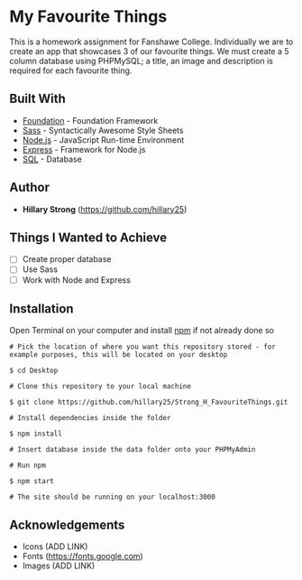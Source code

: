 # My Favourite Things
This is a homework assignment for Fanshawe College. Individually we are to create an app that showcases 3 of our favourite things. We must create a 5 column database using PHPMySQL; a title, an image and description is required for each favourite thing.
## Built With
* [Foundation](https://foundation.zurb.com "Foundation") - Foundation Framework
* [Sass](https://sass-lang.com "Sass") - Syntactically Awesome Style Sheets
* [Node.js](https://nodejs.org/en/ "Node") - JavaScript Run-time Environment
* [Express](https://expressjs.com "Express") - Framework for Node.js
* [SQL](https://www.w3schools.com/sql/ "SQL") - Database
## Author
* **Hillary Strong** (https://github.com/hillary25)
## Things I Wanted to Achieve
- [ ] Create proper database
- [ ] Use Sass
- [ ] Work with Node and Express
## Installation
Open Terminal on your computer and install [npm](https://www.npmjs.com/get-npm "npm") if not already done so
```
# Pick the location of where you want this repository stored - for example purposes, this will be located on your desktop

$ cd Desktop

# Clone this repository to your local machine

$ git clone https://github.com/hillary25/Strong_H_FavouriteThings.git

# Install dependencies inside the folder

$ npm install

# Insert database inside the data folder onto your PHPMyAdmin

# Run npm

$ npm start

# The site should be running on your localhost:3000
```
## Acknowledgements
* Icons (ADD LINK)
* Fonts (https://fonts.google.com)
* Images (ADD LINK)
